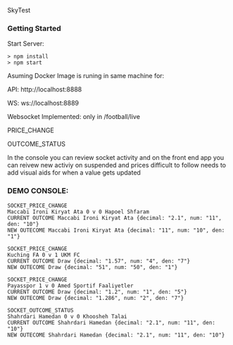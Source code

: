 SkyTest


### Getting Started
Start Server:

```
> npm install
> npm start
```

Asuming Docker Image is runing in same machine for:

API: http://localhost:8888

WS: ws://localhost:8889


Websocket Implemented: only in /football/live

PRICE_CHANGE

OUTCOME_STATUS


In the console you can review socket activity and on the front end app you can reivew new activiy on suspended and prices difficult to follow needs to add visual aids for when a value gets updated

### DEMO CONSOLE:
```
SOCKET_PRICE_CHANGE
Maccabi Ironi Kiryat Ata 0 v 0 Hapoel Shfaram
CURRENT OUTCOME Maccabi Ironi Kiryat Ata {decimal: "2.1", num: "11", den: "10"}
NEW OUTECOME Maccabi Ironi Kiryat Ata {decimal: "11", num: "10", den: "1"}

SOCKET_PRICE_CHANGE
Kuching FA 0 v 1 UKM FC
CURRENT OUTCOME Draw {decimal: "1.57", num: "4", den: "7"}
NEW OUTECOME Draw {decimal: "51", num: "50", den: "1"}

SOCKET_PRICE_CHANGE
Payasspor 1 v 0 Amed Sportif Faaliyetler
CURRENT OUTCOME Draw {decimal: "1.2", num: "1", den: "5"}
NEW OUTECOME Draw {decimal: "1.286", num: "2", den: "7"}

SOCKET_OUTCOME_STATUS
Shahrdari Hamedan 0 v 0 Khoosheh Talai
CURRENT OUTCOME Shahrdari Hamedan {decimal: "2.1", num: "11", den: "10"}
NEW OUTECOME Shahrdari Hamedan {decimal: "2.1", num: "11", den: "10"}
```

